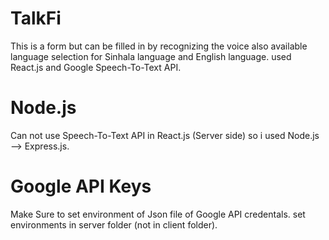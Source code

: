 # TalkFi

This is a form but can be filled in by recognizing the voice also available language selection for Sinhala language and English language. used React.js and Google Speech-To-Text API.

# Node.js

Can not use Speech-To-Text API in React.js (Server side) so i used Node.js --> Express.js.

# Google API Keys

Make Sure to set environment of Json file of Google API credentals. set environments in server folder (not in client folder).
